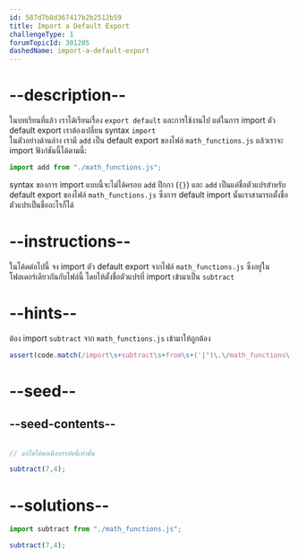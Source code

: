 ```yaml
---
id: 587d7b8d367417b2b2512b59
title: Import a Default Export
challengeType: 1
forumTopicId: 301205
dashedName: import-a-default-export
---
```


# --description--

ในบทเรียนที่แล้ว เราได้เรียนเรื่อง `export default` และการใช้งานไป แต่ในการ import ตัว default export เราต้องเปลี่ยน syntax `import`  
ในตัวอย่างด้านล่าง เรามี `add` เป็น default export ของไฟล์ `math_functions.js` แล้วเราจะ import ฟังก์ชันนี้ได้ตามนี้:

```js
import add from "./math_functions.js";
```

syntax ของการ import แบบนี้จะไม่ได้ครอบ `add` ปีกกา (`{}`) และ `add` เป็นแค่ชื่อตัวแปรสำหรับ default export ของไฟล์ `math_functions.js` ซึ่งการ default import นั้นเราสามารถตั้งชื่อตัวแปรเป็นชื่ออะไรก็ได้

# --instructions--

ในโค้ดต่อไปนี้ จง import ตัว default export จากไฟล์ `math_functions.js` ซึ่งอยู่ในโฟลเดอร์เดียวกันกับไฟล์นี้ โดยให้ตั้งชื่อตัวแปรที่ import เข้ามาเป็น `subtract`

# --hints--

ต้อง import `subtract` จาก `math_functions.js` เข้ามาให้ถูกต้อง

```js
assert(code.match(/import\s+subtract\s+from\s+('|")\.\/math_functions\.js\1/g));
```

# --seed--

## --seed-contents--

```js
  
// แก้ไขโค้ดเหนือบรรทัดนี้เท่านั้น

subtract(7,4);
```

# --solutions--

```js
import subtract from "./math_functions.js";

subtract(7,4);
```
